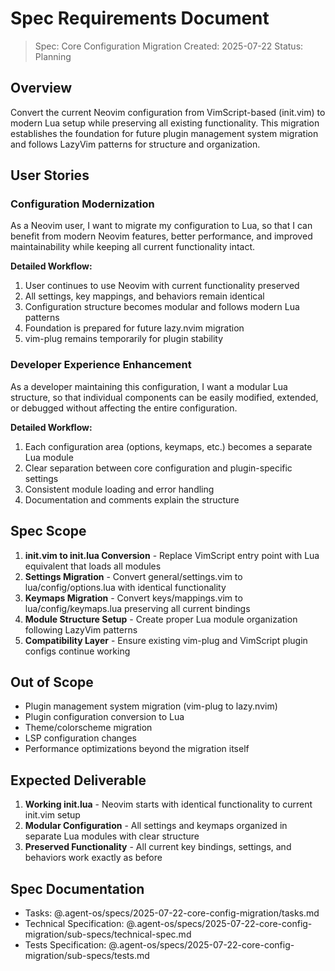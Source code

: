 # Spec Requirements Document

> Spec: Core Configuration Migration
> Created: 2025-07-22
> Status: Planning

## Overview

Convert the current Neovim configuration from VimScript-based (init.vim) to modern Lua setup while preserving all existing functionality. This migration establishes the foundation for future plugin management system migration and follows LazyVim patterns for structure and organization.

## User Stories

### Configuration Modernization

As a Neovim user, I want to migrate my configuration to Lua, so that I can benefit from modern Neovim features, better performance, and improved maintainability while keeping all current functionality intact.

**Detailed Workflow:**
1. User continues to use Neovim with current functionality preserved
2. All settings, key mappings, and behaviors remain identical
3. Configuration structure becomes modular and follows modern Lua patterns
4. Foundation is prepared for future lazy.nvim migration
5. vim-plug remains temporarily for plugin stability

### Developer Experience Enhancement

As a developer maintaining this configuration, I want a modular Lua structure, so that individual components can be easily modified, extended, or debugged without affecting the entire configuration.

**Detailed Workflow:**
1. Each configuration area (options, keymaps, etc.) becomes a separate Lua module
2. Clear separation between core configuration and plugin-specific settings
3. Consistent module loading and error handling
4. Documentation and comments explain the structure

## Spec Scope

1. **init.vim to init.lua Conversion** - Replace VimScript entry point with Lua equivalent that loads all modules
2. **Settings Migration** - Convert general/settings.vim to lua/config/options.lua with identical functionality
3. **Keymaps Migration** - Convert keys/mappings.vim to lua/config/keymaps.lua preserving all current bindings
4. **Module Structure Setup** - Create proper Lua module organization following LazyVim patterns
5. **Compatibility Layer** - Ensure existing vim-plug and VimScript plugin configs continue working

## Out of Scope

- Plugin management system migration (vim-plug to lazy.nvim)
- Plugin configuration conversion to Lua
- Theme/colorscheme migration
- LSP configuration changes
- Performance optimizations beyond the migration itself

## Expected Deliverable

1. **Working init.lua** - Neovim starts with identical functionality to current init.vim setup
2. **Modular Configuration** - All settings and keymaps organized in separate Lua modules with clear structure
3. **Preserved Functionality** - All current key bindings, settings, and behaviors work exactly as before

## Spec Documentation

- Tasks: @.agent-os/specs/2025-07-22-core-config-migration/tasks.md
- Technical Specification: @.agent-os/specs/2025-07-22-core-config-migration/sub-specs/technical-spec.md
- Tests Specification: @.agent-os/specs/2025-07-22-core-config-migration/sub-specs/tests.md
